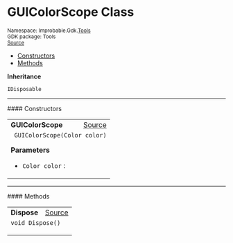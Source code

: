 
# GUIColorScope Class
<sup>
Namespace: Improbable.Gdk.<a href="{{urlRoot}}/api/tools-index">Tools</a><br/>
GDK package: Tools<br/>
<a href="https://www.github.com/spatialos/gdk-for-unity/blob/0.2.2/workers/unity/Packages/com.improbable.gdk.tools/GUIColorScope.cs/#L6">Source</a>
<style>
a code {
                    padding: 0em 0.25em!important;
}
code {
                    background-color: #ffffff!important;
}
</style>
</sup>
<nav id="pageToc" class="page-toc"><ul><li><a href="#constructors">Constructors</a>
<li><a href="#methods">Methods</a>
</ul></nav>



</p>

<b>Inheritance</b>

<code>IDisposable</code>










</p>
<hr style="width:100%; border-top-color:#d8d8d8" />
#### Constructors


</p>




<table width="100%">
    <tr>
        <td style="border-right:none"><b>GUIColorScope</b></td>
        <td style="border-left:none; text-align:right"><a href="https://www.github.com/spatialos/gdk-for-unity/blob/0.2.2/workers/unity/Packages/com.improbable.gdk.tools/GUIColorScope.cs/#L10">Source</a></td>
    </tr>
    <tr>
        <td colspan="2">
<code> GUIColorScope(Color color)</code></p>



</p>

<b>Parameters</b>

<ul>
<li><code>Color color</code> : </li>
</ul>





</td>
    </tr>
</table>




</p>
<hr style="width:100%; border-top-color:#d8d8d8" />
#### Methods


</p>




<table width="100%">
    <tr>
        <td style="border-right:none"><b>Dispose</b></td>
        <td style="border-left:none; text-align:right"><a href="https://www.github.com/spatialos/gdk-for-unity/blob/0.2.2/workers/unity/Packages/com.improbable.gdk.tools/GUIColorScope.cs/#L16">Source</a></td>
    </tr>
    <tr>
        <td colspan="2">
<code>void Dispose()</code></p>






</td>
    </tr>
</table>






